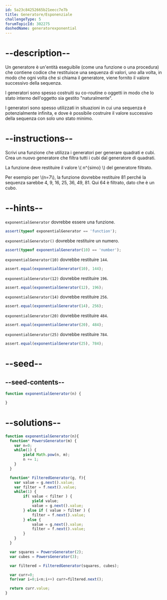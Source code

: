 ```yaml
---
id: 5a23c84252665b21eecc7e7b
title: Generatore/Esponenziale
challengeType: 5
forumTopicId: 302275
dashedName: generatorexponential
---
```


# --description--

Un generatore è un'entità eseguibile (come una funzione o una procedura) che contiene codice che restituisce una sequenza di valori, uno alla volta, in modo che ogni volta che si chiama il generatore, viene fornito il valore successivo della sequenza.

I generatori sono spesso costruiti su co-routine o oggetti in modo che lo stato interno dell'oggetto sia gestito "naturalmente".

I generatori sono spesso utilizzati in situazioni in cui una sequenza è potenzialmente infinita, e dove è possibile costruire il valore successivo della sequenza con solo uno stato minimo.

# --instructions--

Scrivi una funzione che utilizza i generatori per generare quadrati e cubi. Crea un nuovo generatore che filtra tutti i cubi dal generatore di quadrati.

La funzione deve restituire il valore \\( n^{simo} \\) del generatore filtrato.

Per esempio per \\(n=7\\), la funzione dovrebbe restituire 81 perché la sequenza sarebbe 4, 9, 16, 25, 36, 49, 81. Qui 64 è filtrato, dato che è un cubo.

# --hints--

`exponentialGenerator` dovrebbe essere una funzione.

```js
assert(typeof exponentialGenerator == 'function');
```

`exponentialGenerator()` dovrebbe restituire un numero.

```js
assert(typeof exponentialGenerator(10) == 'number');
```

`exponentialGenerator(10)` dovrebbe restituire `144`.

```js
assert.equal(exponentialGenerator(10), 144);
```

`exponentialGenerator(12)` dovrebbe restituire `196`.

```js
assert.equal(exponentialGenerator(12), 196);
```

`exponentialGenerator(14)` dovrebbe restituire `256`.

```js
assert.equal(exponentialGenerator(14), 256);
```

`exponentialGenerator(20)` dovrebbe restituire `484`.

```js
assert.equal(exponentialGenerator(20), 484);
```

`exponentialGenerator(25)` dovrebbe restituire `784`.

```js
assert.equal(exponentialGenerator(25), 784);
```

# --seed--

## --seed-contents--

```js
function exponentialGenerator(n) {

}
```

# --solutions--

```js
function exponentialGenerator(n){
  function* PowersGenerator(m) {
    var n=0;
    while(1) {
        yield Math.pow(n, m);
        n += 1;
    }
  }

  function* FilteredGenerator(g, f){
    var value = g.next().value;
    var filter = f.next().value;
    while(1) {
        if( value < filter ) {
            yield value;
            value = g.next().value;
        } else if ( value > filter ) {
            filter = f.next().value;
        } else {
            value = g.next().value;
            filter = f.next().value;
        }
    }
  }

  var squares = PowersGenerator(2);
  var cubes = PowersGenerator(3);

  var filtered = FilteredGenerator(squares, cubes);

  var curr=0;
  for(var i=0;i<n;i++) curr=filtered.next();

  return curr.value;
}
```
